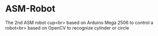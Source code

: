 # ASM-Robot
The 2nd ASM robot cup\<br>
based on Arduino Mega 2506 to control a robot\<br>
based on OpenCV to recognize cylinder or circle
